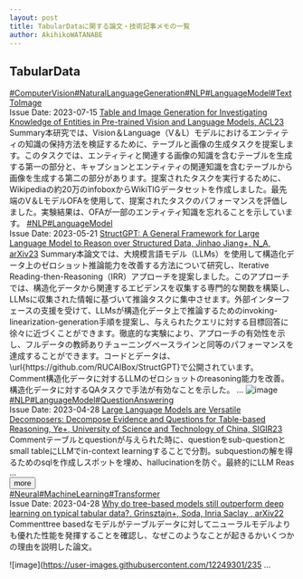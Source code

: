 ```yaml
---
layout: post
title: TabularDataに関する論文・技術記事メモの一覧
author: AkihikoWATANABE
---
```

## TabularData
<div class="visible-content">
<a class="button" href="articles/ComputerVision.html">#ComputerVision</a><a class="button" href="articles/NaturalLanguageGeneration.html">#NaturalLanguageGeneration</a><a class="button" href="articles/NLP.html">#NLP</a><a class="button" href="articles/LanguageModel.html">#LanguageModel</a><a class="button" href="articles/TextToImage.html">#TextToImage</a><br><span class="issue_date">Issue Date: 2023-07-15</span>
<a href="https://github.com/AkihikoWatanabe/paper_notes/issues/835">Table and Image Generation for Investigating Knowledge of Entities in Pre-trained Vision and Language Models, ACL23</a>
<span class="snippet"><span>Summary</span>本研究では、Vision＆Language（V＆L）モデルにおけるエンティティの知識の保持方法を検証するために、テーブルと画像の生成タスクを提案します。このタスクでは、エンティティと関連する画像の知識を含むテーブルを生成する第一の部分と、キャプションとエンティティの関連知識を含むテーブルから画像を生成する第二の部分があります。提案されたタスクを実行するために、Wikipediaの約20万のinfoboxからWikiTIGデータセットを作成しました。最先端のV＆LモデルOFAを使用して、提案されたタスクのパフォーマンスを評価しました。実験結果は、OFAが一部のエンティティ知識を忘れることを示しています。</span>
<a class="button" href="articles/NLP.html">#NLP</a><a class="button" href="articles/LanguageModel.html">#LanguageModel</a><br><span class="issue_date">Issue Date: 2023-05-21</span>
<a href="https://github.com/AkihikoWatanabe/paper_notes/issues/697">StructGPT: A General Framework for Large Language Model to Reason over  Structured Data, Jinhao Jiang+, N_A, arXiv23</a>
<span class="snippet"><span>Summary</span>本論文では、大規模言語モデル（LLMs）を使用して構造化データ上のゼロショット推論能力を改善する方法について研究し、Iterative Reading-then-Reasoning（IRR）アプローチを提案しました。このアプローチでは、構造化データから関連するエビデンスを収集する専門的な関数を構築し、LLMsに収集された情報に基づいて推論タスクに集中させます。外部インターフェースの支援を受けて、LLMsが構造化データ上で推論するためのinvoking-linearization-generation手順を提案し、与えられたクエリに対する目標回答に徐々に近づくことができます。徹底的な実験により、アプローチの有効性を示し、フルデータの教師ありチューニングベースラインと同等のパフォーマンスを達成することができます。コードとデータは、\url{https://github.com/RUCAIBox/StructGPT}で公開されています。</span>
<span class="snippet"><span>Comment</span>構造化データに対するLLMのゼロショットのreasoning能力を改善。構造化データに対するQAタスクで手法が有効なことを示した。 ...</span>
<img src="https://github.com/AkihikoWatanabe/paper_notes/assets/12249301/ac9732f1-a9c9-4620-8bf8-053415a5e654" alt="image"><a class="button" href="articles/NLP.html">#NLP</a><a class="button" href="articles/LanguageModel.html">#LanguageModel</a><a class="button" href="articles/QuestionAnswering.html">#QuestionAnswering</a><br><span class="issue_date">Issue Date: 2023-04-28</span>
<a href="https://github.com/AkihikoWatanabe/paper_notes/issues/580">Large Language Models are Versatile Decomposers: Decompose Evidence and Questions for Table-based Reasoning, Ye+, University of Science and Technology of China, SIGIR23</a>
<span class="snippet"><span>Comment</span>テーブルとquestionが与えられた時に、questionをsub-questionとsmall tableにLLMでin-context learningすることで分割。subquestionの解を得るためのsqlを作成しスポットを埋め、hallucinationを防ぐ。最終的にLLM Reas ...</span>
</div>
<button onclick="showMore(0)">more</button>

<div class="hidden-content">
<a class="button" href="articles/Neural.html">#Neural</a><a class="button" href="articles/MachineLearning.html">#MachineLearning</a><a class="button" href="articles/Transformer.html">#Transformer</a><br><span class="issue_date">Issue Date: 2023-04-28</span>
<a href="https://github.com/AkihikoWatanabe/paper_notes/issues/574">Why do tree-based models still outperform deep learning on typical tabular data?, Grinsztajn+, Soda, Inria Saclay , arXiv22</a>
<span class="snippet"><span>Comment</span>tree basedなモデルがテーブルデータに対してニューラルモデルよりも優れた性能を発揮することを確認し、なぜこのようなことが起きるかいくつかの理由を説明した論文。![image](https://user-images.githubusercontent.com/12249301/235 ...</span>
<button onclick="hideContent(0)" style="display: none;">hide</button>
</div>
